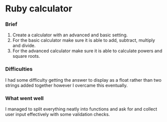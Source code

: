 # Ruby calculator

### Brief

1. Create a calculator with an advanced and basic setting.
2. For the basic calculator make sure it is able to add, subtract, multiply and divide.
3. For the advanced calculator make sure it is able to calculate powers and square roots.

### Difficulties

I had some difficulty getting the answer to display as a float rather than two strings added together however I overcame this eventually.

### What went well

I managed to split everything neatly into functions and ask for and collect user input effectively with some validation checks.
